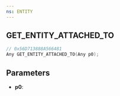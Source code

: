 ```yaml
---
ns: ENTITY
---
```

## GET_ENTITY_ATTACHED_TO

```c
// 0x56D713888A566481
Any GET_ENTITY_ATTACHED_TO(Any p0);
```

## Parameters
* **p0**:
